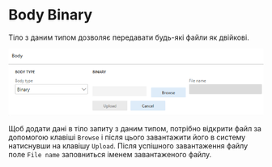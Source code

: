 # Body Binary

Тіло з даним типом дозволяє передавати будь-які файли як двійкові.

![](../_media/requestParameter_13.png)

Щоб додати дані в тіло запиту з даним типом, потрібно відкрити файл за допомогою клавіші `Browse` і після цього завантажити його в систему натиснувши на клавішу `Upload`. Після успішного завантаження файлу поле `File name` заповниться іменем завантаженого файлу.
